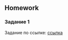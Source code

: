 ##  Homework

### Задание 1
Задание по ссылке: [ссылка](https://github.com/ait-tr/task_fe-css-flexbox-header-cinema)  




